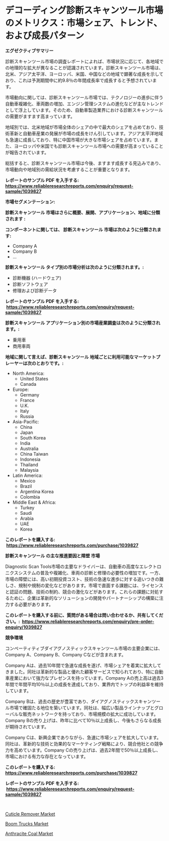 <p><h1>デコーディング診断スキャンツール市場のメトリクス：市場シェア、トレンド、および成長パターン</h1></p><p><strong>エグゼクティブサマリー</strong></p>
<p><p>診断スキャンツール市場の調査レポートによれば、市場状況に応じて、各地域での地理的な拡大が異なることが認識されています。診断スキャンツール市場は、北米、アジア太平洋、ヨーロッパ、米国、中国などの地域で顕著な成長を示しており、これは予測期間中に約9.8％の年間成長率で成長すると予想されています。</p><p>市場動向に関しては、診断スキャンツール市場では、テクノロジーの進歩に伴う自動車複雑化、車両数の増加、エンジン管理システムの進化などが主なトレンドとして浮上しています。そのため、自動車製造業界における診断スキャンツールの需要がますます高まっています。</p><p>地域別では、北米地域が市場全体のシェアの中で最大のシェアを占めており、技術革新と自動車産業の発展が市場の成長をけん引しています。アジア太平洋地域も急速に成長しており、特に中国市場が大きな市場シェアを占めています。また、ヨーロッパや米国でも診断スキャンツール市場への需要が高まっていることが報告されています。</p><p>総括すると、診断スキャンツール市場は今後、ますます成長する見込みであり、市場動向や地域別の需給状況を考慮することが重要となります。</p></p>
<p><strong>レポートのサンプル PDF を入手する: <a href="https://www.reliableresearchreports.com/enquiry/request-sample/1039827">https://www.reliableresearchreports.com/enquiry/request-sample/1039827</a></strong></p>
<p><strong>市場セグメンテーション:</strong></p>
<p><strong> 診断スキャンツール 市場はさらに概要、展開、アプリケーション、地域に分類されます :</strong></p>
<p><strong>コンポーネントに関しては、 診断スキャンツール 市場は次のように分類されます: &nbsp;</strong></p>
<p><ul><li>Company A</li><li>Company B</li><li>…</li></ul></p>
<p><strong> 診断スキャンツール タイプ別の市場分析は次のように分類されます。:</strong></p>
<p><ul><li>診断機器 (ハードウェア)</li><li>診断ソフトウェア</li><li>修理および診断データ</li></ul></p>
<p><strong>レポートのサンプル PDF を入手する: &nbsp;<a href="https://www.reliableresearchreports.com/enquiry/request-sample/1039827">https://www.reliableresearchreports.com/enquiry/request-sample/1039827</a></strong></p>
<p><strong> 診断スキャンツール アプリケーション別の市場産業調査は次のように分類されます。:</strong></p>
<p><ul><li>乗用車</li><li>商用車両</li></ul></p>
<p><strong>地域に関して言えば、診断スキャンツール 地域ごとに利用可能なマーケットプレーヤーは次のとおりです。:</strong></p>
<p><ul>
    <li>
        North America:
        <ul>
            <li>United States</li>
            <li>Canada</li>
        </ul>
    </li>
    <li>
        Europe:
        <ul>
            <li>Germany</li>
            <li>France</li>
            <li>U.K.</li>
            <li>Italy</li>
            <li>Russia</li>
        </ul>
    </li>
    <li>
        Asia-Pacific:
        <ul>
            <li>China</li>
            <li>Japan</li>
            <li>South Korea</li>
            <li>India</li>
            <li>Australia</li>
            <li>China Taiwan</li>
            <li>Indonesia</li>
            <li>Thailand</li>
            <li>Malaysia</li>
        </ul>
    </li>
    <li>
        Latin America:
        <ul>
            <li>Mexico</li>
            <li>Brazil</li>
            <li>Argentina Korea</li>
            <li>Colombia</li>
        </ul>
    </li>
    <li>
        Middle East & Africa:
        <ul>
            <li>Turkey</li>
            <li>Saudi</li>
            <li>Arabia</li>
            <li>UAE</li>
            <li>Korea</li>
        </ul>
    </li>
    </ul></p>
<p><strong>このレポートを購入する: &nbsp;<a href="https://www.reliableresearchreports.com/purchase/1039827">https://www.reliableresearchreports.com/purchase/1039827</a></strong></p>
<p><strong>診断スキャンツール の主な推進要因と障壁 市場</strong></p>
<p><p>Diagnostic Scan Tools市場の主要なドライバーは、自動車の高度なエレクトロニクスシステムの普及や複雑化、車両の診断と修理の必要性の増加です。一方、市場の障壁には、高い初期投資コスト、技術の急速な進歩に対する追いつきの難しさ、規制や規制の変化などがあります。市場で直面する課題には、ライセンスと認証の問題、技術の制約、競合の激化などがあります。これらの課題に対処するために、企業は革新的なソリューションの開発やパートナーシップの構築に注力する必要があります。</p></p>
<p><strong>このレポートを購入する前に、質問がある場合は問い合わせるか、共有してください。:&nbsp; <a href="https://www.reliableresearchreports.com/enquiry/pre-order-enquiry/1039827">https://www.reliableresearchreports.com/enquiry/pre-order-enquiry/1039827</a></strong></p>
<p><strong>競争環境</strong></p>
<p><p>コンペーティティブダイアグノスティックスキャンツール市場の主要企業には、Company A、Company B、Company Cなどが含まれます。</p><p>Company Aは、過去10年間で急速な成長を遂げ、市場シェアを着実に拡大してきました。同社は革新的な製品と優れた顧客サービスで知られており、特に自動車産業において強力なプレゼンスを持っています。Company Aの売上高は過去3年間で年間平均10％以上の成長を達成しており、業界内でトップの利益率を維持しています。</p><p>Company Bは、過去の歴史が豊富であり、ダイアグノスティックスキャンツール市場で確固たる地位を築いています。同社は、幅広い製品ラインナップとグローバルな販売ネットワークを持っており、市場規模の拡大に成功しています。Company Bの売り上げは、昨年に比べて10％以上成長し、今後もさらなる成長が期待されています。</p><p>Company Cは、新興企業でありながら、急速に市場シェアを拡大しています。同社は、革新的な技術と効果的なマーケティング戦略により、競合他社との競争力を高めています。Company Cの売り上げは、過去2年間で50％以上成長し、市場における有力な存在となっています。</p></p>
<p><strong>このレポートを購入する: &nbsp; <a href="https://www.reliableresearchreports.com/purchase/1039827">https://www.reliableresearchreports.com/purchase/1039827</a></strong></p>
<p><strong>レポートのサンプル PDF を入手する: &nbsp;<a href="https://www.reliableresearchreports.com/enquiry/request-sample/1039827">https://www.reliableresearchreports.com/enquiry/request-sample/1039827</a></strong><strong></strong></p>
<p>&nbsp;</p>
<p><p><a href="https://github.com/Sarissaschmalingtr6fz2739/Market-Research-Report-List-1/blob/main/cuticle-remover-market.md">Cuticle Remover Market</a></p><p><a href="https://ivy-potential-64b.notion.site/Boom-Trucks-Market-Furnish-Information-about-Market-Size-Market-Share-Market-Dynamics-and-Project-41b7da56f43f4d9e830c2f9f095ac61a">Boom Trucks Market</a></p><p><a href="https://five-trouble-98a.notion.site/Anthracite-Coal-Market-Research-Report-The-Key-To-Successful-Business-Strategy-Forecasted-for-Perio-9d8a88dc0cec45019a153ed88ec64da8">Anthracite Coal Market</a></p></p>